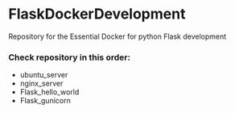 # FlaskDockerDevelopment
Repository for the Essential Docker for python Flask development

### Check repository in this order:

* ubuntu_server
* nginx_server
* Flask_hello_world
* Flask_gunicorn

